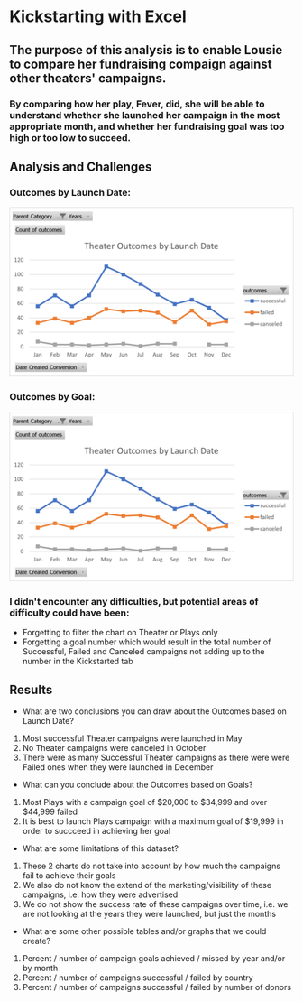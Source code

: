 # Kickstarting with Excel

## The purpose of this analysis is to enable Lousie to compare her fundraising compaign against other theaters' campaigns.

### By comparing how her play, Fever, did, she will be able to understand whether she launched her campaign in the most appropriate month, and whether her fundraising goal was too high or too low to succeed.

## Analysis and Challenges

### Outcomes by Launch Date:
![Theater Outcomes](Resources/Theater_Outcomes_vs_Launch.png)

### Outcomes by Goal:
![Plays Outcomes](Resources/Theater_Outcomes_vs_Launch.png)

### I didn't encounter any difficulties, but potential areas of difficulty could have been: 
- Forgetting to filter the chart on Theater or Plays only
- Forgetting a goal number which would result in the total number of Successful, Failed and Canceled campaigns not adding up to the number in the Kickstarted tab

## Results

- What are two conclusions you can draw about the Outcomes based on Launch Date?
1. Most successful Theater campaigns were launched in May
2. No Theater campaigns were canceled in October
3. There were as many Successful Theater campaigns as there were were Failed ones when they were launched in December

- What can you conclude about the Outcomes based on Goals?
1. Most Plays with a campaign goal of $20,000 to $34,999 and over $44,999 failed
2. It is best to launch Plays campaign with a maximum goal of $19,999 in order to succceed in achieving her goal

- What are some limitations of this dataset?
1. These 2 charts do not take into account by how much the campaigns fail to achieve their goals
2. We also do not know the extend of the marketing/visibility of these campaigns, i.e. how they were advertised
3. We do not show the success rate of these campaigns over time, i.e. we are not looking at the years they were launched, but just the months

- What are some other possible tables and/or graphs that we could create?
1. Percent / number of campaign goals achieved / missed by year and/or by month
2. Percent / number of campaigns successful / failed by country
3. Percent / number of campaigns successful / failed by number of donors


